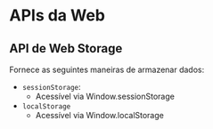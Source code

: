# APIs da Web

## API de Web Storage

Fornece as seguintes maneiras de armazenar dados:
- ```sessionStorage```:
    - Acessível via Window.sessionStorage
- ```localStorage```
    - Acessível via Window.localStorage


